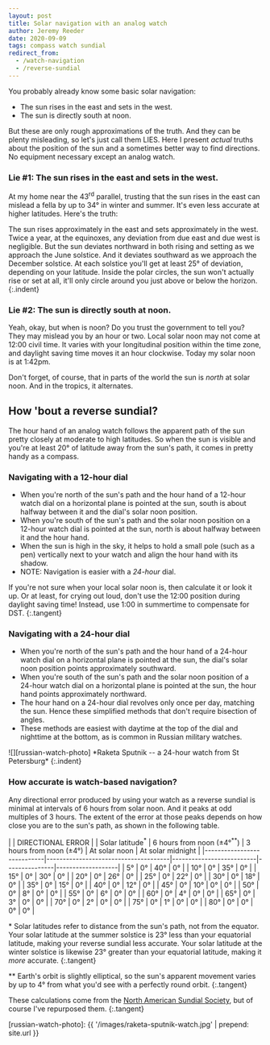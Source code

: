 ```yaml
---
layout: post
title: Solar navigation with an analog watch
author: Jeremy Reeder
date: 2020-09-09
tags: compass watch sundial
redirect_from:
  - /watch-navigation
  - /reverse-sundial
---
```


You probably already know some basic solar navigation:
- The sun rises in the east and sets in the west.
- The sun is directly south at noon.

But these are only rough approximations of the truth. And they can be plenty
misleading, so let's just call them LIES. Here I present _actual_ truths about
the position of the sun and a sometimes better way to find directions. No
equipment necessary except an analog watch.

### Lie #1: The sun rises in the east and sets in the west.

At my home near the 43<sup>rd</sup> parallel, trusting that the sun rises in
the east can mislead a fella by up to 34° in winter and summer. It's even less
accurate at higher latitudes. Here's the truth:

The sun rises approximately in the east and sets approximately in the west.
Twice a year, at the equinoxes, any deviation from due east and due west is
negligible.  But the sun deviates northward in both rising and setting as we
approach the June solstice.  And it deviates southward as we approach the
December solstice.  At each solstice you'll get at least 25° of deviation,
depending on your latitude.  Inside the polar circles, the sun won't actually
rise or set at all, it'll only circle around you just above or below the
horizon.
{:.indent}

### Lie #2: The sun is directly south at noon.

Yeah, okay, but when is noon? Do you trust the government to tell you? They may
mislead you by an hour or two. Local solar noon may not come at 12:00 civil
time. It varies with your longitudinal position within the time zone, and
daylight saving time moves it an hour clockwise. Today my solar noon is at
1:42pm.

Don't forget, of course, that in parts of the world the sun is _north_ at solar
noon. And in the tropics, it alternates.

## How 'bout a reverse sundial?

The hour hand of an analog watch follows the apparent path of the sun pretty
closely at moderate to high latitudes. So when the sun is visible and you're at
least 20° of latitude away from the sun's path, it comes in pretty handy as a
compass.

### Navigating with a 12-hour dial
- When you're north of the sun's path and the hour hand of a 12-hour watch dial on a horizontal plane is pointed at the sun, south is about halfway between it and the dial's solar noon position.
- When you're south of the sun's path and the solar noon position on a 12-hour watch dial is pointed at the sun, north is about halfway between it and the hour hand.
- When the sun is high in the sky, it helps to hold a small pole (such as a pen) vertically next to your watch and align the hour hand with its shadow.
- NOTE: Navigation is easier with a _24-hour_ dial.

If you're not sure when your local solar noon is, then calculate it or look it
up. Or at least, for crying out loud, don't use the 12:00 position during
daylight saving time! Instead, use 1:00 in summertime to compensate for DST.
{:.tangent}

### Navigating with a 24-hour dial
- When you're north of the sun's path and the hour hand of a 24-hour watch dial on a horizontal plane is pointed at the sun, the dial's solar noon position points approximately southward.
- When you're south of the sun's path and the solar noon position of a 24-hour watch dial on a horizontal plane is pointed at the sun, the hour hand points approximately northward.
- The hour hand on a 24-hour dial revolves only once per day, matching the sun. Hence these simplified methods that don't require bisection of angles.
- These methods are easiest with daytime at the top of the dial and nighttime at the bottom, as is common in Russian military watches.

<div class="gallery" markdown="1">
![][russian-watch-photo]
*Raketa Sputnik -- a 24-hour watch from St Petersburg*
{:.indent}
</div>

### How accurate is watch-based navigation?

Any directional error produced by using your watch as a reverse sundial is
minimal at intervals of 6 hours from solar noon. And it peaks at odd multiples
of 3 hours. The extent of the error at those peaks depends on how close you are
to the sun's path, as shown in the following table.

|                            | DIRECTIONAL ERROR                    |
| Solar latitude<sup>*</sup> | 6 hours from noon (±4°<sup>**</sup>) | 3 hours from noon (±4°)  | At solar noon | At solar midnight |
|----------------------------|--------------------------------------|--------------------------|---------------|-------------------|
| 5°                         | 0°                                   | 40°                      | 0°            |
| 10°                        | 0°                                   | 35°                      | 0°            |
| 15°                        | 0°                                   | 30°                      | 0°            |
| 20°                        | 0°                                   | 26°                      | 0°            |
| 25°                        | 0°                                   | 22°                      | 0°            |
| 30°                        | 0°                                   | 18°                      | 0°            |
| 35°                        | 0°                                   | 15°                      | 0°            |
| 40°                        | 0°                                   | 12°                      | 0°            |
| 45°                        | 0°                                   | 10°                      | 0°            | 0°                |
| 50°                        | 0°                                   | 8°                       | 0°            | 0°                |
| 55°                        | 0°                                   | 6°                       | 0°            | 0°                |
| 60°                        | 0°                                   | 4°                       | 0°            | 0°                |
| 65°                        | 0°                                   | 3°                       | 0°            | 0°                |
| 70°                        | 0°                                   | 2°                       | 0°            | 0°                |
| 75°                        | 0°                                   | 1°                       | 0°            | 0°                |
| 80°                        | 0°                                   | 0°                       | 0°            | 0°                |

\* Solar latitudes refer to distance from the sun's path, not from the equator.
Your solar latitude at the summer solstice is 23° less than your equatorial
latitude, making your reverse sundial less accurate. Your solar latitude at the
winter solstice is likewise 23° greater than your equatorial latitude, making
it _more_ accurate.
{:.tangent}

\** Earth's orbit is slightly elliptical, so the sun's apparent movement varies
by up to 4° from what you'd see with a perfectly round orbit.
{:.tangent}

These calculations come from the [North American Sundial
Society][calculations], but of course I've repurposed them.
{:.tangent}


[russian-watch-photo]: {{ '/images/raketa-sputnik-watch.jpg' | prepend: site.url }}

[calculations]:      https://sundials.org/index.php/teachers-corner/sundial-mathematics
